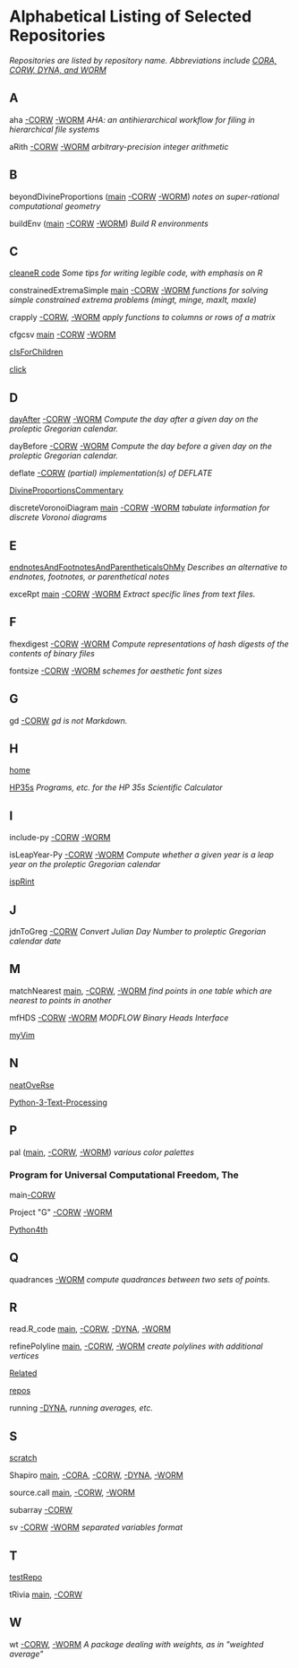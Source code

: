Alphabetical Listing of Selected Repositories
=============================================

_Repositories are listed by repository name. Abbreviations include
[CORA, CORW, DYNA, and WORM](https://github.com/dmparrishphd/repos/blob/main/Files/CORW/0/conventions.md#storageDiscipline)_


A
-

aha
[-CORW](https://github.com/dmparrishphd/aha-CORW)
[-WORM](https://github.com/dmparrishphd/aha-WORM)
_AHA: an antihierarchical workflow for filing in hierarchical file systems_

aRith
[-CORW](https://github.com/dmparrishphd/aRith)
[-WORM](https://github.com/dmparrishphd/aRith-WORM)
_arbitrary-precision integer arithmetic_

B
-

beyondDivineProportions
([main](https://github.com/dmparrishphd/beyondDivineProportions-CORW)
[-CORW](https://github.com/dmparrishphd/beyondDivineProportions-CORW)
[-WORM](https://github.com/dmparrishphd/beyondDivineProportions))
_notes on super-rational computational geometry_

buildEnv
([main](https://github.com/dmparrishphd/buildEnv-CORW)
[-CORW](https://github.com/dmparrishphd/buildEnv-CORW)
[-WORM](https://github.com/dmparrishphd/buildEnv-WORM))
_Build R environments_

C
-

[cleaneR code](https://github.com/dmparrishphd/cleaneR-code-CORW)
_Some tips for writing legible code, with emphasis on R_

constrainedExtremaSimple
[main](https://github.com/dmparrishphd/constrainedExtremaSimple-CORW)
[-CORW](https://github.com/dmparrishphd/constrainedExtremaSimple-CORW)
[-WORM](https://github.com/dmparrishphd/constrainedExtremaSimple-WORM)
_functions for solving simple constrained extrema problems (mingt, minge, maxlt, maxle)_

crapply
[-CORW](https://github.com/dmparrishphd/crapply-CORW),
[-WORM](https://github.com/dmparrishphd/crapply-WORM)
_apply functions to columns or rows of a matrix_

cfgcsv
[main](https://github.com/dmparrishphd/cfgcsv-CORW)
[-CORW](https://github.com/dmparrishphd/cfgcsv-CORW)
[-WORM](https://github.com/dmparrishphd/cfgcsv-WORM)

[cIsForChildren](https://github.com/dmparrishphd/cIsForChildren)

[click](https://github.com/dmparrishphd/click)

D
-

[dayAfter](https://github.com/dmparrishphd/dayAfter-Py-CORW)
[-CORW](https://github.com/dmparrishphd/dayAfter-Py-CORW)
[-WORM](https://github.com/dmparrishphd/dayAfter-Py-WORM)
_Compute the day after a given day on the proleptic Gregorian calendar._

dayBefore
[-CORW](https://github.com/dmparrishphd/dayBefore-Py)
[-WORM](https://github.com/dmparrishphd/dayBefore-Py-WORM)
_Compute the day before a given day on the proleptic Gregorian calendar._

deflate
[-CORW](https://github.com/dmparrishphd/deflate-CORW)
_(partial) implementation(s) of DEFLATE_

[DivineProportionsCommentary](https://github.com/dmparrishphd/DivineProportionsCommentary)

discreteVoronoiDiagram
[main](https://github.com/dmparrishphd/discreteVoronoiDiagram-CORW)
[-CORW](https://github.com/dmparrishphd/discreteVoronoiDiagram-CORW)
[-WORM](https://github.com/dmparrishphd/discreteVoronoiDiagram-CORW)
_tabulate information for discrete Voronoi diagrams_

E
-

[endnotesAndFootnotesAndParentheticalsOhMy](https://github.com/dmparrishphd/endnotesAndFootnotesAndParentheticalsOhMy)
_Describes an alternative to endnotes, footnotes, or parenthetical notes_

exceRpt
[main](https://github.com/dmparrishphd/exceRpt)
[-CORW](https://github.com/dmparrishphd/exceRpt)
[-WORM](https://github.com/dmparrishphd/exceRpt-WORM)
_Extract specific lines from text files._

F
-

fhexdigest
[-CORW](https://github.com/dmparrishphd/fhexdigest-CORW)
[-WORM](https://github.com/dmparrishphd/fhexdigest-WORM)
_Compute representations of hash digests of the contents of binary files_

fontsize
[-CORW](https://github.com/dmparrishphd/fontsize-CORW)
[-WORM](https://github.com/dmparrishphd/fontsize-WORM)
_schemes for aesthetic font sizes_

G
-

gd [-CORW](https://github.com/dmparrishphd/gd-CORW)
_gd is not Markdown._

H
-

[home](https://github.com/dmparrishphd/home)

[HP35s](https://github.com/dmparrishphd/HP35s)
_Programs, etc. for the HP 35s Scientific Calculator_

I
-

include-py
[-CORW](https://github.com/dmparrishphd/include-py-CORW)
[-WORM](https://github.com/dmparrishphd/include-py-WORM)

isLeapYear-Py
[-CORW](https://github.com/dmparrishphd/isLeapYear-Py-CORW)
[-WORM](https://github.com/dmparrishphd/isLeapYear-Py-WORM)
_Compute whether a given year is a leap year on the proleptic Gregorian calendar_

[ispRint](https://github.com/dmparrishphd/ispRint)

J
-

jdnToGreg [-CORW](https://github.com/dmparrishphd/jdnToGreg)
_Convert Julian Day Number to proleptic Gregorian calendar date_

M
-

matchNearest
[main](https://github.com/dmparrishphd/matchNearest-CORW),
[-CORW](https://github.com/dmparrishphd/matchNearest-CORW),
[-WORM](https://github.com/dmparrishphd/matchNearest-WORM)
_find points in one table which are nearest to points in another_

mfHDS
[-CORW](https://github.com/dmparrishphd/mfHDS-CORW)
[-WORM](https://github.com/dmparrishphd/mfHDS-WORM)
_MODFLOW Binary Heads Interface_

[myVim](https://github.com/dmparrishphd/myVim)

N
-

[neatOveRse](https://github.com/dmparrishphd/neatOveRse)

[Python-3-Text-Processing](https://github.com/dmparrishphd/Python-3-Text-Processing)

P
-

pal
([main](https://github.com/dmparrishphd/pal-CORW),
[-CORW](https://github.com/dmparrishphd/pal-CORW),
[-WORM](https://github.com/dmparrishphd/pal-WORM))
_various color palettes_

### Program for Universal Computational Freedom, The

main[-CORW](https://github.com/dmparrishphd/pUCF-CORW)

Project "G"
[-CORW](https://github.com/dmparrishphd/pUCF-G-CORW)
[-WORM](https://github.com/dmparrishphd/pUCF-G-WORM)

[Python4th](https://github.com/dmparrishphd/Python4th)

Q
-

quadrances [-WORM](https://github.com/dmparrishphd/quadrances)
_compute quadrances between two sets of points._

R
-

read.R_code
[main](https://github.com/dmparrishphd/read.R_code),
[-CORW](https://github.com/dmparrishphd/read.R_code),
[-DYNA](https://github.com/dmparrishphd/read.R_code-DYNA),
[-WORM](https://github.com/dmparrishphd/read.R_code-WORM)

refinePolyline
[main](https://github.com/dmparrishphd/refinePolyline-CORW),
[-CORW](https://github.com/dmparrishphd/refinePolyline-CORW),
[-WORM](https://github.com/dmparrishphd/refinePolyline-WORM)
_create polylines with additional vertices_

[Related](https://github.com/dmparrishphd/Related)

[repos](https://github.com/dmparrishphd/repos)

running
[-DYNA](https://github.com/dmparrishphd/running-DYNA),
_running averages, etc._

S
-

[scratch](https://github.com/dmparrishphd/scratch)

Shapiro
[main](https://github.com/dmparrishphd/Shapiro),
[-CORA](https://github.com/dmparrishphd/Shapiro-CORA),
[-CORW](https://github.com/dmparrishphd/Shapiro-CORW),
[-DYNA](https://github.com/dmparrishphd/Shapiro-DYNA),
[-WORM](https://github.com/dmparrishphd/Shapiro)

source.call
[main](https://github.com/dmparrishphd/source.call-CORW),
[-CORW](https://github.com/dmparrishphd/source.call-CORW),
[-WORM](https://github.com/dmparrishphd/source.call-WORM)

subarray
[-CORW](https://github.com/dmparrishphd/subarray-CORW)

sv
[-CORW](https://github.com/dmparrishphd/sv-CORW)
[-WORM](https://github.com/dmparrishphd/sv-WORM)
_separated variables format_

T
-

[testRepo](https://github.com/dmparrishphd/testRepo)

tRivia
[main](https://github.com/dmparrishphd/tRivia),
[-CORW](https://github.com/dmparrishphd/tRivia-CORW)

W
-
wt
[-CORW](https://github.com/dmparrishphd/wt-CORW),
[-WORM](https://github.com/dmparrishphd/wt-WORM)
_A package dealing with weights, as in "weighted average"_
